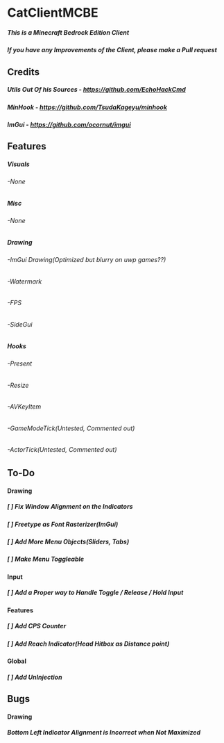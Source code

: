 # CatClientMCBE
##### This is a Minecraft Bedrock Edition Client
##### If you have any Improvements of the Client, please make a Pull request

## Credits

##### Utils Out Of his Sources - https://github.com/EchoHackCmd
##### MinHook - https://github.com/TsudaKageyu/minhook
##### ImGui - https://github.com/ocornut/imgui

## Features

##### Visuals
###### -None

##### Misc
###### -None

##### Drawing
###### -ImGui Drawing(Optimized but blurry on uwp games??)
###### -Watermark
###### -FPS
###### -SideGui

##### Hooks
###### -Present
###### -Resize
###### -AVKeyItem
###### -GameModeTick(Untested, Commented out)
###### -ActorTick(Untested, Commented out)

## To-Do

#### Drawing
##### [ ] Fix Window Alignment on the Indicators
##### [ ] Freetype as Font Rasterizer(ImGui)
##### [ ] Add More Menu Objects(Sliders, Tabs)
##### [ ] Make Menu Toggleable

#### Input
##### [ ] Add a Proper way to Handle Toggle / Release / Hold Input

#### Features
##### [ ] Add CPS Counter
##### [ ] Add Reach Indicator(Head Hitbox as Distance point)

#### Global
##### [ ] Add UnInjection

## Bugs

#### Drawing
##### Bottom Left Indicator Alignment is Incorrect when Not Maximized
